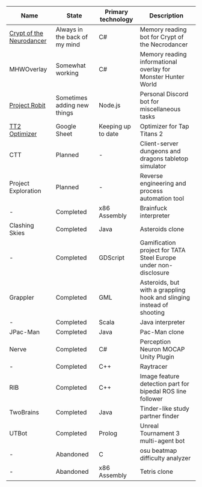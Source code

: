 | Name | State | Primary technology | Description |
|-|-|-|-|
| [Crypt of the Neurodancer](https://github.com/Kloppie5/Crypt-of-the-Neurodancer) | Always in the back of my mind | C# | Memory reading bot for Crypt of the Necrodancer |
| MHWOverlay | Somewhat working | C# | Memory reading informational overlay for Monster Hunter World |
| [Project Robit](https://github.com/Kloppie5/Project-Robit) | Sometimes adding new things | Node.js | Personal Discord bot for miscellaneous tasks |
| [TT2 Optimizer](https://docs.google.com/spreadsheets/d/1u1NEIueh5uc6IEWmLc8rIIRmlfcwyJfRzqnYSRAjDgA/edit?usp=sharing) | Google Sheet | Keeping up to date | Optimizer for Tap Titans 2 |
| CTT | Planned | - | Client-server dungeons and dragons tabletop simulator |
| Project Exploration | Planned | - | Reverse engineering and process automation tool |
| - | Completed | x86 Assembly | Brainfuck interpreter |
| Clashing Skies | Completed | Java | Asteroids clone |
| - | Completed | GDScript | Gamification project for TATA Steel Europe under non-disclosure |
| Grappler | Completed | GML | Asteroids, but with a grappling hook and slinging instead of shooting |
| - | Completed | Scala | Java interpreter |
| JPac-Man | Completed | Java | Pac-Man clone |
| Nerve | Completed | C# | Perception Neuron MOCAP Unity Plugin |
| - | Completed | C++ | Raytracer |
| RIB | Completed | C++ | Image feature detection part for bipedal ROS line follower |
| TwoBrains | Completed | Java | Tinder-like study partner finder |
| UTBot | Completed | Prolog | Unreal Tournament 3 multi-agent bot |
| - | Abandoned | C | osu beatmap difficulty analyzer |
| - | Abandoned | x86 Assembly | Tetris clone |

